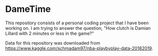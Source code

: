 # DameTime

This repository consists of a personal coding project that I have been working on. I am trying to answer the question, "How clutch is Damian Lillard with 2 minutes or less in the game?"

Data for this repository was downloaded from https://www.kaggle.com/schmadam97/nba-playbyplay-data-20182019. 
